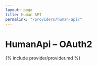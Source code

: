 ```yaml
---
layout: page
title: Human API
permalink: "/providers/human-api/"
---
```

# HumanApi – OAuth2

{% include provider/provider.md %}
